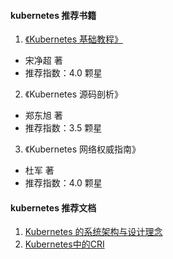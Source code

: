 
#### kubernetes 推荐书籍

1) [《Kubernetes 基础教程》](https://lib.jimmysong.io/kubernetes-handbook/)
- 宋净超 著
- 推荐指数：4.0 颗星

2) 《Kubernetes 源码剖析》 
- 郑东旭 著
- 推荐指数：3.5 颗星

3) 《Kubernetes 网络权威指南》
- 杜军 著
- 推荐指数：4.0 颗星


#### kubernetes 推荐文档

1) [Kubernetes 的系统架构与设计理念](https://www.infoq.cn/article/kubernetes-and-cloud-native-applications-part01/)
2) [Kubernetes中的CRI](https://www.cnblogs.com/nwnusun/p/16467355.html)